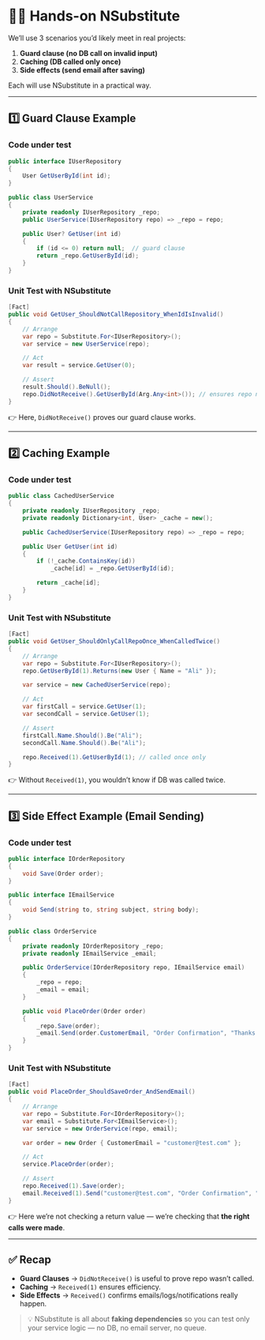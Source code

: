 # ✍🏻 Hands-on NSubstitute

We’ll use 3 scenarios you’d likely meet in real projects:

1. **Guard clause (no DB call on invalid input)**
2. **Caching (DB called only once)**
3. **Side effects (send email after saving)**

Each will use NSubstitute in a practical way.

---

## 1️⃣ Guard Clause Example

### Code under test

```csharp
public interface IUserRepository
{
    User GetUserById(int id);
}

public class UserService
{
    private readonly IUserRepository _repo;
    public UserService(IUserRepository repo) => _repo = repo;

    public User? GetUser(int id)
    {
        if (id <= 0) return null;  // guard clause
        return _repo.GetUserById(id);
    }
}
```

### Unit Test with NSubstitute

```csharp
[Fact]
public void GetUser_ShouldNotCallRepository_WhenIdIsInvalid()
{
    // Arrange
    var repo = Substitute.For<IUserRepository>();
    var service = new UserService(repo);

    // Act
    var result = service.GetUser(0);

    // Assert
    result.Should().BeNull();
    repo.DidNotReceive().GetUserById(Arg.Any<int>()); // ensures repo not touched
}
```

👉 Here, `DidNotReceive()` proves our guard clause works.

---

## 2️⃣ Caching Example

### Code under test

```csharp
public class CachedUserService
{
    private readonly IUserRepository _repo;
    private readonly Dictionary<int, User> _cache = new();

    public CachedUserService(IUserRepository repo) => _repo = repo;

    public User GetUser(int id)
    {
        if (!_cache.ContainsKey(id))
            _cache[id] = _repo.GetUserById(id);

        return _cache[id];
    }
}
```

### Unit Test with NSubstitute

```csharp
[Fact]
public void GetUser_ShouldOnlyCallRepoOnce_WhenCalledTwice()
{
    // Arrange
    var repo = Substitute.For<IUserRepository>();
    repo.GetUserById(1).Returns(new User { Name = "Ali" });

    var service = new CachedUserService(repo);

    // Act
    var firstCall = service.GetUser(1);
    var secondCall = service.GetUser(1);

    // Assert
    firstCall.Name.Should().Be("Ali");
    secondCall.Name.Should().Be("Ali");

    repo.Received(1).GetUserById(1); // called once only
}
```

👉 Without `Received(1)`, you wouldn’t know if DB was called twice.

---

## 3️⃣ Side Effect Example (Email Sending)

### Code under test

```csharp
public interface IOrderRepository
{
    void Save(Order order);
}

public interface IEmailService
{
    void Send(string to, string subject, string body);
}

public class OrderService
{
    private readonly IOrderRepository _repo;
    private readonly IEmailService _email;

    public OrderService(IOrderRepository repo, IEmailService email)
    {
        _repo = repo;
        _email = email;
    }

    public void PlaceOrder(Order order)
    {
        _repo.Save(order);
        _email.Send(order.CustomerEmail, "Order Confirmation", "Thanks for your order!");
    }
}
```

### Unit Test with NSubstitute

```csharp
[Fact]
public void PlaceOrder_ShouldSaveOrder_AndSendEmail()
{
    // Arrange
    var repo = Substitute.For<IOrderRepository>();
    var email = Substitute.For<IEmailService>();
    var service = new OrderService(repo, email);

    var order = new Order { CustomerEmail = "customer@test.com" };

    // Act
    service.PlaceOrder(order);

    // Assert
    repo.Received(1).Save(order);
    email.Received(1).Send("customer@test.com", "Order Confirmation", "Thanks for your order!");
}
```

👉 Here we’re not checking a return value — we’re checking that **the right calls were made**.

---

## ✅ Recap

- **Guard Clauses** → `DidNotReceive()` is useful to prove repo wasn’t called.
- **Caching** → `Received(1)` ensures efficiency.
- **Side Effects** → `Received()` confirms emails/logs/notifications really happen.

> 💡 NSubstitute is all about **faking dependencies** so you can test only your service logic — no DB, no email server, no queue.
